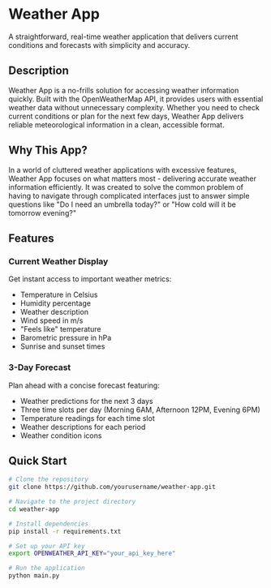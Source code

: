 # Weather App

A straightforward, real-time weather application that delivers current conditions and forecasts with simplicity and accuracy.

## Description

Weather App is a no-frills solution for accessing weather information quickly. Built with the OpenWeatherMap API, it provides users with essential weather data without unnecessary complexity. Whether you need to check current conditions or plan for the next few days, Weather App delivers reliable meteorological information in a clean, accessible format.

## Why This App?

In a world of cluttered weather applications with excessive features, Weather App focuses on what matters most - delivering accurate weather information efficiently. It was created to solve the common problem of having to navigate through complicated interfaces just to answer simple questions like "Do I need an umbrella today?" or "How cold will it be tomorrow evening?"

## Features

### Current Weather Display
Get instant access to important weather metrics:
* Temperature in Celsius
* Humidity percentage
* Weather description
* Wind speed in m/s
* "Feels like" temperature
* Barometric pressure in hPa
* Sunrise and sunset times

### 3-Day Forecast
Plan ahead with a concise forecast featuring:
* Weather predictions for the next 3 days
* Three time slots per day (Morning 6AM, Afternoon 12PM, Evening 6PM)
* Temperature readings for each time slot
* Weather descriptions for each period
* Weather condition icons

## Quick Start

```bash
# Clone the repository
git clone https://github.com/yourusername/weather-app.git

# Navigate to the project directory
cd weather-app

# Install dependencies
pip install -r requirements.txt

# Set up your API key
export OPENWEATHER_API_KEY="your_api_key_here"

# Run the application
python main.py
